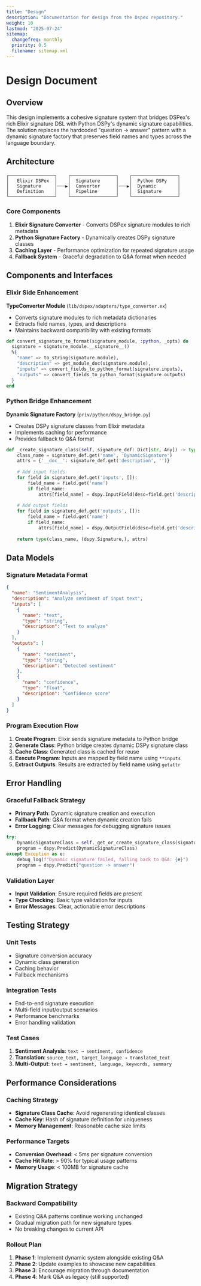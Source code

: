 ```yaml
---
title: "Design"
description: "Documentation for design from the Dspex repository."
weight: 10
lastmod: "2025-07-24"
sitemap:
  changefreq: monthly
  priority: 0.5
  filename: sitemap.xml
---
```


# Design Document

## Overview

This design implements a cohesive signature system that bridges DSPex's rich Elixir signature DSL with Python DSPy's dynamic signature capabilities. The solution replaces the hardcoded "question → answer" pattern with a dynamic signature factory that preserves field names and types across the language boundary.

## Architecture

```
┌─────────────────┐    ┌─────────────────┐    ┌─────────────────┐
│   Elixir DSPex  │    │  Signature      │    │  Python DSPy    │
│   Signature     │───▶│  Converter      │───▶│  Dynamic        │
│   Definition    │    │  Pipeline       │    │  Signature      │
└─────────────────┘    └─────────────────┘    └─────────────────┘
```

### Core Components

1. **Elixir Signature Converter** - Converts DSPex signature modules to rich metadata
2. **Python Signature Factory** - Dynamically creates DSPy signature classes
3. **Caching Layer** - Performance optimization for repeated signature usage
4. **Fallback System** - Graceful degradation to Q&A format when needed

## Components and Interfaces

### Elixir Side Enhancement

**TypeConverter Module** (`lib/dspex/adapters/type_converter.ex`)
- Converts signature modules to rich metadata dictionaries
- Extracts field names, types, and descriptions
- Maintains backward compatibility with existing formats

```elixir
def convert_signature_to_format(signature_module, :python, _opts) do
  signature = signature_module.__signature__()
  %{
    "name" => to_string(signature.module),
    "description" => get_module_doc(signature.module),
    "inputs" => convert_fields_to_python_format(signature.inputs),
    "outputs" => convert_fields_to_python_format(signature.outputs)
  }
end
```

### Python Bridge Enhancement

**Dynamic Signature Factory** (`priv/python/dspy_bridge.py`)
- Creates DSPy signature classes from Elixir metadata
- Implements caching for performance
- Provides fallback to Q&A format

```python
def _create_signature_class(self, signature_def: Dict[str, Any]) -> type:
    class_name = signature_def.get('name', 'DynamicSignature')
    attrs = {'__doc__': signature_def.get('description', '')}
    
    # Add input fields
    for field in signature_def.get('inputs', []):
        field_name = field.get('name')
        if field_name:
            attrs[field_name] = dspy.InputField(desc=field.get('description', ''))
    
    # Add output fields  
    for field in signature_def.get('outputs', []):
        field_name = field.get('name')
        if field_name:
            attrs[field_name] = dspy.OutputField(desc=field.get('description', ''))
    
    return type(class_name, (dspy.Signature,), attrs)
```

## Data Models

### Signature Metadata Format

```json
{
  "name": "SentimentAnalysis",
  "description": "Analyze sentiment of input text",
  "inputs": [
    {
      "name": "text",
      "type": "string", 
      "description": "Text to analyze"
    }
  ],
  "outputs": [
    {
      "name": "sentiment",
      "type": "string",
      "description": "Detected sentiment"
    },
    {
      "name": "confidence", 
      "type": "float",
      "description": "Confidence score"
    }
  ]
}
```

### Program Execution Flow

1. **Create Program**: Elixir sends signature metadata to Python bridge
2. **Generate Class**: Python bridge creates dynamic DSPy signature class
3. **Cache Class**: Generated class is cached for reuse
4. **Execute Program**: Inputs are mapped by field name using `**inputs`
5. **Extract Outputs**: Results are extracted by field name using `getattr`

## Error Handling

### Graceful Fallback Strategy

- **Primary Path**: Dynamic signature creation and execution
- **Fallback Path**: Q&A format when dynamic creation fails
- **Error Logging**: Clear messages for debugging signature issues

```python
try:
    DynamicSignatureClass = self._get_or_create_signature_class(signature_def)
    program = dspy.Predict(DynamicSignatureClass)
except Exception as e:
    debug_log(f"Dynamic signature failed, falling back to Q&A: {e}")
    program = dspy.Predict("question -> answer")
```

### Validation Layer

- **Input Validation**: Ensure required fields are present
- **Type Checking**: Basic type validation for inputs
- **Error Messages**: Clear, actionable error descriptions

## Testing Strategy

### Unit Tests
- Signature conversion accuracy
- Dynamic class generation
- Caching behavior
- Fallback mechanisms

### Integration Tests
- End-to-end signature execution
- Multi-field input/output scenarios
- Performance benchmarks
- Error handling validation

### Test Cases
1. **Sentiment Analysis**: `text → sentiment, confidence`
2. **Translation**: `source_text, target_language → translated_text`
3. **Multi-Output**: `text → sentiment, language, keywords, summary`

## Performance Considerations

### Caching Strategy
- **Signature Class Cache**: Avoid regenerating identical classes
- **Cache Key**: Hash of signature definition for uniqueness
- **Memory Management**: Reasonable cache size limits

### Performance Targets
- **Conversion Overhead**: < 5ms per signature conversion
- **Cache Hit Rate**: > 90% for typical usage patterns
- **Memory Usage**: < 100MB for signature cache

## Migration Strategy

### Backward Compatibility
- Existing Q&A patterns continue working unchanged
- Gradual migration path for new signature types
- No breaking changes to current API

### Rollout Plan
1. **Phase 1**: Implement dynamic system alongside existing Q&A
2. **Phase 2**: Update examples to showcase new capabilities
3. **Phase 3**: Encourage migration through documentation
4. **Phase 4**: Mark Q&A as legacy (still supported)